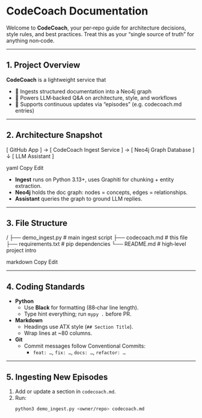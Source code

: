 # CodeCoach Documentation

Welcome to **CodeCoach**, your per‑repo guide for architecture decisions, style rules, and best practices. Treat this as your “single source of truth” for anything non‑code.

---

## 1. Project Overview  
**CodeCoach** is a lightweight service that  
- 🧠 Ingests structured documentation into a Neo4j graph  
- 💬 Powers LLM‑backed Q&A on architecture, style, and workflows  
- 🔄 Supports continuous updates via “episodes” (e.g. codecoach.md entries)

---

## 2. Architecture Snapshot  
[ GitHub App ] → [ CodeCoach Ingest Service ] → [ Neo4j Graph Database ] ↓ [ LLM Assistant ]

yaml
Copy
Edit
- **Ingest** runs on Python 3.13+, uses Graphiti for chunking + entity extraction.  
- **Neo4j** holds the doc graph: nodes = concepts, edges = relationships.  
- **Assistant** queries the graph to ground LLM replies.

---

## 3. File Structure  
/ ├── demo_ingest.py # main ingest script ├── codecoach.md # this file ├── requirements.txt # pip dependencies └── README.md # high‑level project intro

markdown
Copy
Edit

---

## 4. Coding Standards  

- **Python**  
  - Use **Black** for formatting (88‑char line length).  
  - Type hint everything; run `mypy .` before PR.  
- **Markdown**  
  - Headings use ATX style (`## Section Title`).  
  - Wrap lines at ~80 columns.  
- **Git**  
  - Commit messages follow Conventional Commits:  
    - `feat: …`, `fix: …`, `docs: …`, `refactor: …`

---

## 5. Ingesting New Episodes  

1. Add or update a section in `codecoach.md`.  
2. Run:
   ```bash
   python3 demo_ingest.py <owner/repo> codecoach.md
